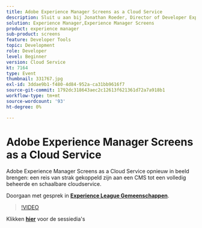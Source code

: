 ```yaml
---
title: Adobe Experience Manager Screens as a Cloud Service
description: Sluit u aan bij Jonathan Roeder, Director of Developer Experience for Experience Cloud, voor meer informatie over de nieuwste updates voor ontwikkelaars in Adobe Experience Cloud. Deze sessie is afgeleverd als onderdeel van de Adobe Developers Live Content-gebeurtenis.
solution: Experience Manager,Experience Manager Screens
product: experience manager
sub-product: screens
feature: Developer Tools
topic: Development
role: Developer
level: Beginner
version: Cloud Service
kt: 7164
type: Event
thumbnail: 331767.jpg
exl-id: 3ddae9b1-f480-4d84-952a-ca31bb9616f7
source-git-commit: 1792dc318643aec2c12613f621361d72a7a918b1
workflow-type: tm+mt
source-wordcount: '93'
ht-degree: 0%

---
```


# Adobe Experience Manager Screens as a Cloud Service

Adobe Experience Manager Screens as a Cloud Service opnieuw in beeld brengen: een reis van strak gekoppeld zijn aan een CMS tot een volledig beheerde en schaalbare cloudservice.

Doorgaan met gesprek in **[Experience League Gemeenschappen](https://adobe.ly/36Yd3v6)**.

>[!VIDEO](https://video.tv.adobe.com/v/331767/?quality=12&learn=on&hidetitle=true)

Klikken **[hier](/help/adobe-developers-live/assets/screens-as-a-cloud-service.pdf)** voor de sessiedia&#39;s
